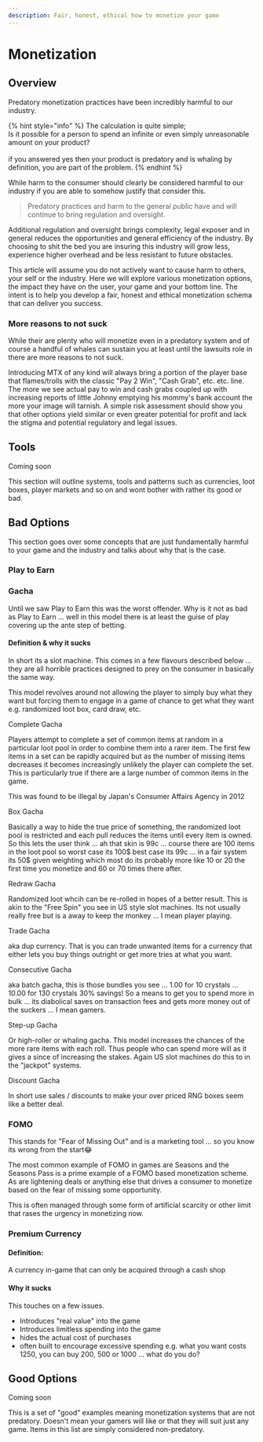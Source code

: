 ```yaml
---
description: Fair, honest, ethical how to monetize your game
---
```


# Monetization

## Overview

Predatory monetization practices have been incredibly harmful to our industry.&#x20;

{% hint style="info" %}
The calculation is quite simple;\
Is it possible for a person to spend an infinite or even simply unreasonable amount on your product?\
\
if you answered yes then your product is predatory and is whaling by definition, you are part of the problem.
{% endhint %}

While harm to the consumer should clearly be considered harmful to our industry if you are able to somehow justify that consider this.&#x20;

> Predatory practices and harm to the general public have and will continue to bring regulation and oversight.

Additional regulation and oversight brings complexity, legal exposer and in general reduces the opportunities and general efficiency of the industry. By choosing to shit the bed you are insuring this industry will grow less, experience higher overhead and be less resistant to future obstacles.

This article will assume you do not actively want to cause harm to others, your self or the industry. Here we will explore various monetization options, the impact they have on the user, your game and your bottom line. The intent is to help you develop a fair, honest and ethical monetization schema that can deliver you success.

### More reasons to not suck

While their are plenty who will monetize even in a predatory system and of course a handful of whales can sustain you at least until the lawsuits role in there are more reasons to not suck.

Introducing MTX of any kind will always bring a portion of the player base that flames/trolls with the classic "Pay 2 Win", "Cash Grab", etc. etc. line. The more we see actual pay to win and cash grabs coupled up with increasing reports of little Johnny emptying his mommy's bank account the more your image will tarnish. A simple risk assessment should show you that other options yield similar or even greater potential for profit and lack the stigma and potential regulatory and legal issues.

## Tools

Coming soon

This section will outline systems, tools and patterns such as currencies, loot boxes, player markets and so on and wont bother with rather its good or bad.

## Bad Options

This section goes over some concepts that are just fundamentally harmful to your game and the industry and talks about why that is the case.

### Play to Earn

### Gacha

Until we saw Play to Earn this was the worst offender. Why is it not as bad as Play to Earn ... well in this model there is at least the guise of play covering up the ante step of betting.

#### Definition & why it sucks

In short its a slot machine. This comes in a few flavours described below … they are all horrible practices designed to prey on the consumer in basically the same way.

This model revolves around not allowing the player to simply buy what they want but forcing them to engage in a game of chance to get what they want e.g. randomized loot box, card draw, etc.

Complete Gacha

Players attempt to complete a set of common items at random in a particular loot pool in order to combine them into a rarer item. The first few items in a set can be rapidly acquired but as the number of missing items decreases it becomes increasingly unlikely the player can complete the set. This is particularly true if there are a large number of common items in the game.

This was found to be illegal by Japan's Consumer Affairs Agency in 2012

Box Gacha

Basically a way to hide the true price of something, the randomized loot pool is restricted and each pull reduces the items until every item is owned. So this lets the user think ... ah that skin is 99c ... course there are 100 items in the loot pool so worst case its 100$ best case its 99c ... in a fair system its 50$ given weighting which most do its probably more like 10 or 20 the first time you monetize and 60 or 70 times there after.

Redraw Gacha

Randomized loot whcih can be re-rolled in hopes of a better result. This is akin to the "Free Spin" you see in US style slot machines. Its not usually really free but is a away to keep the monkey ... I mean player playing.

Trade Gacha

aka dup currency. That is you can trade unwanted items for a currency that either lets you buy things outright or get more tries at what you want.

Consecutive Gacha

aka batch gacha, this is those bundles you see ... 1.00 for 10 crystals ... 10.00 for 130 crystals 30% savings! So a means to get you to spend more in bulk ... its diabolical saves on transaction fees and gets more money out of the suckers ... I mean gamers.

Step-up Gacha

Or high-roller or whaling gacha. This model increases the chances of the more rare items with each roll. Thus people who can spend more will as it gives a since of increasing the stakes. Again US slot machines do this to in the "jackpot" systems.

Discount Gacha

In short use sales / discounts to make your over priced RNG boxes seem like a better deal.

### FOMO

This stands for "Fear of Missing Out" and is a marketing tool ... so you know its wrong from the start:joy:

The most common example of FOMO in games are Seasons and the Seasons Pass is a prime example of a FOMO based monetization scheme. As are lightening deals or anything else that drives a consumer to monetize based on the fear of missing some opportunity.&#x20;

This is often managed through some form of artificial scarcity or other limit that rases the urgency in monetizing now.

### Premium Currency

#### Definition:

A currency in-game that can only be acquired through a cash shop

#### Why it sucks

This touches on a few issues.

* Introduces "real value" into the game
* Introduces limitless spending into the game
* hides the actual cost of purchases
* often built to encourage excessive spending e.g. what you want costs 1250, you can buy 200, 500 or 1000 … what do you do?

## Good Options

Coming soon

This is a set of "good" examples meaning monetization systems that are not predatory. Doesn't mean your gamers will like or that they will suit just any game. Items in this list are simply considered non-predatory.
